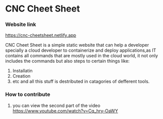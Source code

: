# CNC Cheet Sheet
### Website link
https://cnc-cheetsheet.netlify.app


CNC Cheet Sheet is a simple static website that can help a developer specially a cloud developer to containerize and deploy applications,as IT contains all commands that are mostly used in the cloud world, it not only includes the commands but also steps to certain things like:
1. Installatin
2. Creation
3. etc
and all this stuff is destributed in catagories of defferent tools.

### How to contribute
1. you can view the second part of the video https://www.youtube.com/watch?v=Cq_hry-OaWY